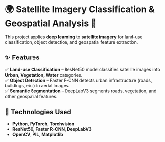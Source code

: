 # 🌍 Satellite Imagery Classification & Geospatial Analysis 🚀  

This project applies **deep learning** to **satellite imagery** for land-use classification, object detection, and geospatial feature extraction.  

## ✨ Features  
✅ **Land-use Classification** – ResNet50 model classifies satellite images into **Urban, Vegetation, Water** categories.  
✅ **Object Detection** – Faster R-CNN detects urban infrastructure (roads, buildings, etc.) in aerial images.  
✅ **Semantic Segmentation** – DeepLabV3 segments roads, vegetation, and other geospatial features.  

## 📌 Technologies Used  
- **Python**, **PyTorch**, **Torchvision**  
- **ResNet50**, **Faster R-CNN**, **DeepLabV3**  
- **OpenCV**, **PIL**, **Matplotlib**  
